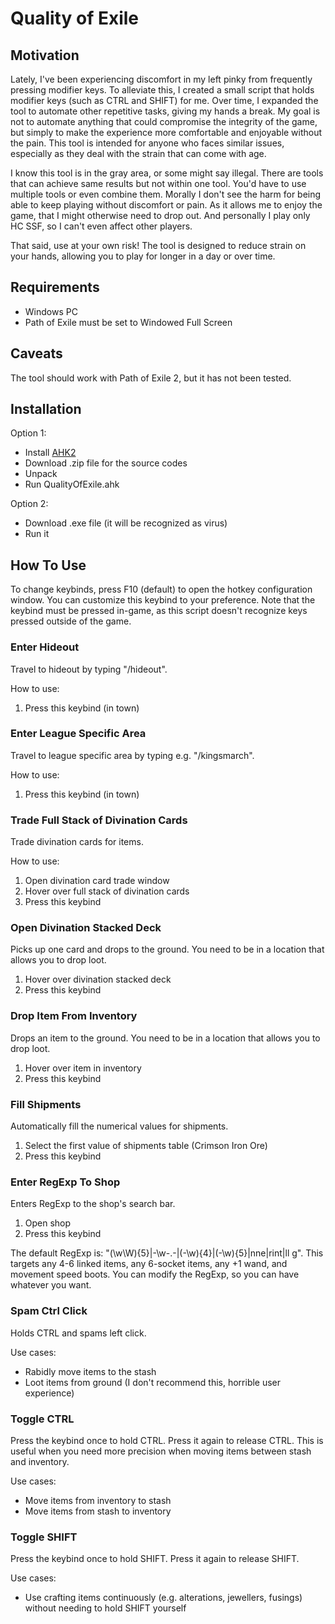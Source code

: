 # Quality of Exile

## Motivation

Lately, I've been experiencing discomfort in my left pinky from frequently pressing modifier keys. To alleviate this, I created a small script that holds modifier keys (such as CTRL and SHIFT) for me. Over time, I expanded the tool to automate other repetitive tasks, giving my hands a break. My goal is not to automate anything that could compromise the integrity of the game, but simply to make the experience more comfortable and enjoyable without the pain. This tool is intended for anyone who faces similar issues, especially as they deal with the strain that can come with age.

I know this tool is in the gray area, or some might say illegal. There are tools that can achieve same results but not within one tool. You'd have to use multiple tools or even combine them. Morally I don't see the harm for being able to keep playing without discomfort or pain. As it allows me to enjoy the game, that I might otherwise need to drop out. And personally I play only HC SSF, so I can't even affect other players.

That said, use at your own risk! The tool is designed to reduce strain on your hands, allowing you to play for longer in a day or over time.

## Requirements

- Windows PC
- Path of Exile must be set to Windowed Full Screen

## Caveats

The tool should work with Path of Exile 2, but it has not been tested.

## Installation

Option 1:
- Install [AHK2](https://www.autohotkey.com/)
- Download .zip file for the source codes
- Unpack
- Run QualityOfExile.ahk

Option 2:
- Download .exe file (it will be recognized as virus)
- Run it

## How To Use

To change keybinds, press F10 (default) to open the hotkey configuration window. You can customize this keybind to your preference. Note that the keybind must be pressed in-game, as this script doesn't recognize keys pressed outside of the game.

### Enter Hideout
Travel to hideout by typing "/hideout".

How to use:
1. Press this keybind (in town)

### Enter League Specific Area
Travel to league specific area by typing e.g. "/kingsmarch".

How to use:
1. Press this keybind (in town)

### Trade Full Stack of Divination Cards
Trade divination cards for items.

How to use:
1. Open divination card trade window
2. Hover over full stack of divination cards
3. Press this keybind

### Open Divination Stacked Deck
Picks up one card and drops to the ground. You need to be in a location that allows you to drop loot. 

1. Hover over divination stacked deck
2. Press this keybind

### Drop Item From Inventory
Drops an item to the ground. You need to be in a location that allows you to drop loot.

1. Hover over item in inventory
2. Press this keybind

### Fill Shipments
Automatically fill the numerical values for shipments.

1. Select the first value of shipments table (Crimson Iron Ore)
2. Press this keybind

### Enter RegExp To Shop
Enters RegExp to the shop's search bar.

1. Open shop
2. Press this keybind

The default RegExp is: "(\w\W){5}|-\w-.-|(-\w){4}|(-\w){5}|nne|rint|ll g". This targets any 4-6 linked items, any 6-socket items, any +1 wand, and movement speed boots. You can modify the RegExp, so you can have whatever you want.

### Spam Ctrl Click
Holds CTRL and spams left click.

Use cases:
- Rabidly move items to the stash
- Loot items from ground (I don't recommend this, horrible user experience)

### Toggle CTRL
Press the keybind once to hold CTRL. Press it again to release CTRL. This is useful when you need more precision when moving items between stash and inventory.

Use cases:
- Move items from inventory to stash
- Move items from stash to inventory 

### Toggle SHIFT
Press the keybind once to hold SHIFT. Press it again to release SHIFT.

Use cases:
- Use crafting items continuously (e.g. alterations, jewellers, fusings) without needing to hold SHIFT yourself

